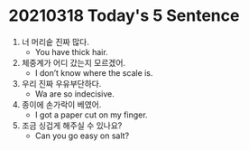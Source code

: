 # 20210318 Today's 5 Sentence



1. 너 머리숱 진짜 많다.
   - You have thick hair.
2. 체중계가 어디 갔는지 모르겠어.
   - I don’t know where the scale is.
3. 우리 진짜 우유부단하다.
   - Wa are so indecisive.
4. 종이에 손가락이 베였어.
   - I got a paper cut on my finger.
5. 조금 싱겁게 해주실 수 있나요?
   - Can you go easy on salt?